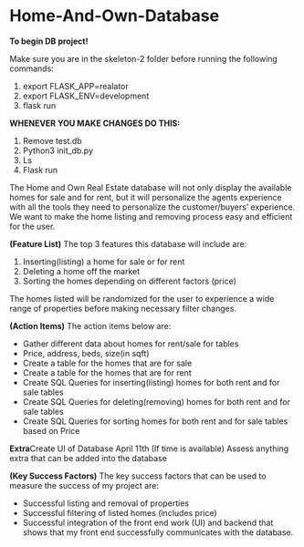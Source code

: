 # Home-And-Own-Database
**To begin DB project!**

Make sure you are in the skeleton-2 folder before running the following commands:
1. export FLASK_APP=realator
2. export FLASK_ENV=development
3. flask run

**WHENEVER YOU MAKE CHANGES DO THIS:**
1. Remove test.db
2. Python3 init_db.py
3. Ls
4. Flask run

 The Home and Own Real Estate database will not only display the available homes for sale and for rent, but it will personalize the agents experience with all the tools they need to personalize the customer/buyers’ experience. We want to make the home listing and removing process easy and efficient for the user. 

**(Feature List)** The top 3 features this database will include are:
1. Inserting(listing) a home for sale or for rent
2. Deleting a home off the market
3. Sorting the homes depending on different factors (price)

The homes listed will be randomized for the user to experience a wide range of properties before making necessary filter changes.  

**(Action Items)** The action items below are:
- Gather different data about homes for rent/sale for tables
- Price, address, beds, size(in sqft)
- Create a table for the homes that are for sale 
- Create a table for the homes that are for rent
- Create SQL Queries for inserting(listing) homes for both rent and for sale tables 
- Create SQL Queries for deleting(removing) homes for both rent and for sale tables 
- Create SQL Queries for sorting homes for both rent and for sale tables based on Price

**Extra**Create UI of Database April 11th (If time is available)
Assess anything extra that can be added into the database 

**(Key Success Factors)** The key success factors that can be used to measure the success of my project are:  
- Successful listing and removal of properties
- Successful filtering of listed homes (includes price)
- Successful integration of the front end work (UI) and backend that shows that my front end successfully communicates with the database.
